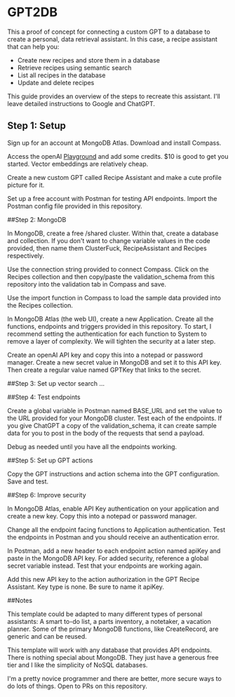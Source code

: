 # GPT2DB

This a proof of concept for connecting a custom GPT to a database to create a personal, data retrieval assistant. In this case, a recipe assistant that can help you:

* Create new recipes and store them in a database
* Retrieve recipes using semantic search
* List all recipes in the database
* Update and delete recipes

This guide provides an overview of the steps to recreate this assistant. I'll leave detailed instructions to Google and ChatGPT. 

## Step 1: Setup

Sign up for an account at MongoDB Atlas. Download and install Compass.

Access the openAI [Playground](https://platform.openai.com/playground) and add some credits. $10 is good to get you started. Vector embeddings are relatively cheap.

Create a new custom GPT called Recipe Assistant and make a cute profile picture for it. 

Set up a free account with Postman for testing API endpoints. Import the Postman config file provided in this repository. 

##Step 2: MongoDB

In MongoDB, create a free /shared cluster. Within that, create a database and collection. If you don't want to change variable values in the code provided, then name them ClusterFuck, RecipeAssistant and Recipes respectively.

Use the connection string provided  to connect Compass. Click on the Recipes collection and then copy/paste the validation_schema from this repository into the validation tab in Compass and save.

Use the import function in Compass to load the sample data provided into the Recipes collection. 

In MongoDB Atlas (the web UI), create a new Application. Create all the functions, endpoints and triggers provided in this repository. To start, I recommend setting the authentication for each function to System to remove a layer of complexity. We will tighten the security at a later step.

Create an openAI API key and copy this into a notepad or password manager. Create a new secret value in MongoDB and set it to this API key. Then create a regular value named GPTKey that links to the secret. 


##Step 3: Set up vector search
... 



##Step 4: Test endpoints

Create a global variable in Postman named BASE_URL and set the value to the URL provided for your MongoDB cluster. Test each of the endpoints. If you give ChatGPT a copy of the validation_schema, it can create sample data for you to post in the body of the requests that send a payload.

Debug as needed until you have all the endpoints working.


##Step 5: Set up GPT actions

Copy the GPT instructions and action schema into the GPT configuration. Save and test.


##Step 6: Improve security

In MongoDB Atlas, enable API Key authentication on your application and create a new key. Copy this into a notepad or password manager.

Change all the endpoint facing functions to Application authentication. Test the endpoints in Postman and you should receive an authentication error.

In Postman, add a new header to each endpoint action named apiKey and paste in the MongoDB API key. For added security, reference a global secret variable instead. Test that your endpoints are working again.

Add this new API key to the action authorization in the GPT Recipe Assistant. Key type is none. Be sure to name it apiKey.

##Notes

This template could be adapted to many different types of personal assistants: A smart to-do list, a parts inventory, a notetaker, a vacation planner. Some of the primary MongoDB functions, like CreateRecord, are generic and can be reused.

This template will work with any database that provides API endpoints. There is nothing special about MongoDB. They just have a generous free tier and I like the simplicity of NoSQL databases.

I'm a pretty novice programmer and there are better, more secure ways to do lots of things. Open to PRs on this repository. 
